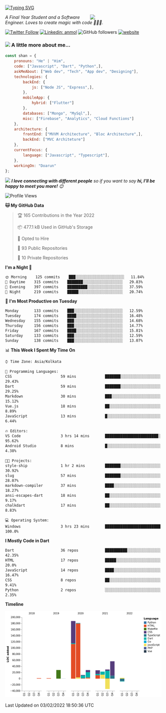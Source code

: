 <!-- <h2>नमस्ते (Namaste)🙏🏻, I'm Shan Shaji! <img src="https://media.giphy.com/media/12oufCB0MyZ1Go/giphy.gif" width="50"></h2> -->
[![Typing SVG](https://readme-typing-svg.herokuapp.com?lines=Hey%2C+I'm+Shan;I+am+a+Full+Stack+Developer)](https://git.io/typing-svg)

<img align='right' src="https://media.giphy.com/media/M9gbBd9nbDrOTu1Mqx/giphy.gif" width="230">
<p><em>A Final Year Student and a Software Engineer. Loves to create magic with code 🧙‍♂️💙.</em></p>

[![Twitter Follow](https://img.shields.io/twitter/follow/shan__shaji?style=flat)](https://twitter.com/intent/follow?screen_name=shan__shaji)
[![Linkedin: anmol](https://img.shields.io/badge/shan-shaji?style=flat-square&logo=Linkedin&logoColor=white&link=https://www.linkedin.com/in/shan-shaji/)](https://www.linkedin.com/in/shan-shaji/)
![GitHub followers](https://img.shields.io/github/followers/shan-shaji?label=Follow&style=social)
[![website](https://img.shields.io/badge/Website-46a2f1.svg?&style=flat-square&logo=Google-Chrome&logoColor=white&link=http://shan-shaji.github.io/)](http://shan-shaji.github.io/)



### <img src="https://media.giphy.com/media/VgCDAzcKvsR6OM0uWg/giphy.gif" width="50"> A little more about me...  

```javascript
const shan = {
    pronouns: "He" | "Him",
    code: ["Javascript", "Dart", "Python",],
    askMeAbout: ["Web dev", "Tech", "App dev", "Designing"],
    technologies: {
        backEnd: {
            js: ["Node JS", "Express",],
        },
        mobileApp: {
            hybrid: ["Flutter"]
        },
        databases: ["Mongo", "MySql",],
        misc: ["Firebase", "Analytics", "Cloud Functions"]
    },
    architecture: {
        frontEnd: ["MVVM Architecture", "Bloc Architecture",],
        backEnd: ["MVC Architeture"]
    },
    currentFocus: {
        language: ["Javascript", "Typescript"],
    },
    workingOn: "Doarun"
};
```

<img src="https://media.giphy.com/media/LnQjpWaON8nhr21vNW/giphy.gif" width="60"> <em><b>I love connecting with different people</b> so if you want to say <b>hi, I'll be happy to meet you more!</b> 😊</em>


<!--START_SECTION:waka-->
![Profile Views](http://img.shields.io/badge/Profile%20Views-26-blue)

**🐱 My GitHub Data** 

> 🏆 165 Contributions in the Year 2022
 > 
> 📦 477.1 kB Used in GitHub's Storage 
 > 
> 💼 Opted to Hire
 > 
> 📜 93 Public Repositories 
 > 
> 🔑 10 Private Repositories  
 > 
**I'm a Night 🦉** 

```text
🌞 Morning    125 commits    ███░░░░░░░░░░░░░░░░░░░░░░   11.84% 
🌆 Daytime    315 commits    ███████░░░░░░░░░░░░░░░░░░   29.83% 
🌃 Evening    397 commits    █████████░░░░░░░░░░░░░░░░   37.59% 
🌙 Night      219 commits    █████░░░░░░░░░░░░░░░░░░░░   20.74%

```
📅 **I'm Most Productive on Tuesday** 

```text
Monday       133 commits    ███░░░░░░░░░░░░░░░░░░░░░░   12.59% 
Tuesday      174 commits    ████░░░░░░░░░░░░░░░░░░░░░   16.48% 
Wednesday    155 commits    ███░░░░░░░░░░░░░░░░░░░░░░   14.68% 
Thursday     156 commits    ███░░░░░░░░░░░░░░░░░░░░░░   14.77% 
Friday       167 commits    ████░░░░░░░░░░░░░░░░░░░░░   15.81% 
Saturday     133 commits    ███░░░░░░░░░░░░░░░░░░░░░░   12.59% 
Sunday       138 commits    ███░░░░░░░░░░░░░░░░░░░░░░   13.07%

```


📊 **This Week I Spent My Time On** 

```text
⌚︎ Time Zone: Asia/Kolkata

💬 Programming Languages: 
CSS                      59 mins             ███████░░░░░░░░░░░░░░░░░░   29.43% 
Dart                     59 mins             ███████░░░░░░░░░░░░░░░░░░   29.25% 
Markdown                 30 mins             ███░░░░░░░░░░░░░░░░░░░░░░   15.12% 
Vue.js                   18 mins             ██░░░░░░░░░░░░░░░░░░░░░░░   8.89% 
JavaScript               13 mins             █░░░░░░░░░░░░░░░░░░░░░░░░   6.44%

🔥 Editors: 
VS Code                  3 hrs 14 mins       ████████████████████████░   95.62% 
Android Studio           8 mins              █░░░░░░░░░░░░░░░░░░░░░░░░   4.38%

🐱‍💻 Projects: 
style-ship               1 hr 2 mins         ███████░░░░░░░░░░░░░░░░░░   30.92% 
slug                     57 mins             ███████░░░░░░░░░░░░░░░░░░   28.07% 
markdown-compiler        37 mins             ████░░░░░░░░░░░░░░░░░░░░░   18.27% 
ansi-escapes-dart        18 mins             ██░░░░░░░░░░░░░░░░░░░░░░░   9.17% 
chalkdart                17 mins             ██░░░░░░░░░░░░░░░░░░░░░░░   8.83%

💻 Operating System: 
Windows                  3 hrs 23 mins       █████████████████████████   100.0%

```

**I Mostly Code in Dart** 

```text
Dart                     36 repos            ██████████░░░░░░░░░░░░░░░   42.35% 
HTML                     17 repos            █████░░░░░░░░░░░░░░░░░░░░   20.0% 
JavaScript               14 repos            ████░░░░░░░░░░░░░░░░░░░░░   16.47% 
CSS                      8 repos             ██░░░░░░░░░░░░░░░░░░░░░░░   9.41% 
Python                   2 repos             ░░░░░░░░░░░░░░░░░░░░░░░░░   2.35%

```


**Timeline**

![Chart not found](https://raw.githubusercontent.com/shan-shaji/shan-shaji/master/charts/bar_graph.png) 


 Last Updated on 03/02/2022 18:50:36 UTC
<!--END_SECTION:waka-->

